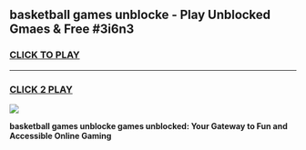 
## basketball games unblocke - Play Unblocked Gmaes & Free #3i6n3
<h3>
<a href="https://news.freeplayer.one?title=basketball_games_unblocke&ref=03M">CLICK TO PLAY</a></h3>
<hr>

<h3>
<a href="https://news.freeplayer.one?title=basketball_games_unblocke&ref=03M">CLICK 2 PLAY</a>
  
</h3>

<a href="https://news.freeplayer.one?title=basketball_games_unblocke&ref=03M"><img src="https://clearcache.store/games.png"></a>


**basketball games unblocke games unblocked: Your Gateway to Fun and Accessible Online Gaming**

